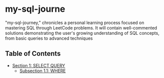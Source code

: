 # my-sql-journe
"my-sql-journey," chronicles a personal learning process focused on mastering SQL through LeetCode problems. It will contain well-commented solutions demonstrating the user's growing understanding of SQL concepts, from basic queries to advanced techniques


## Table of Contents

* [Section 1: SELECT QUERY](./docs/tutorials/index.md)
    * [Subsection 1.1: WHERE](./docs/tutorials/index.md)
